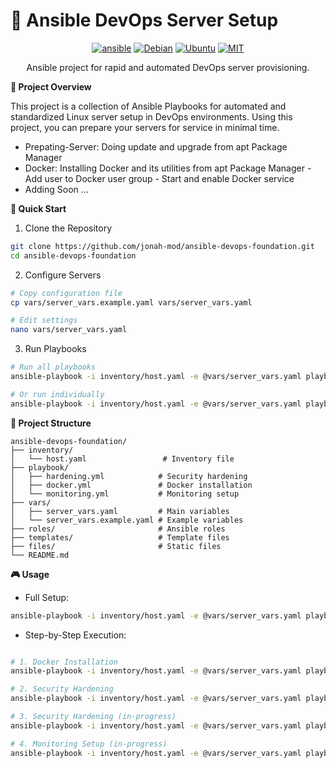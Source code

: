 <!-- # ansible-devops-foundation -->

# 🚀 Ansible DevOps Server Setup
<div align="center">

<!-- ![ansible](https://img.shields.io/badge/Ansible-2.9+-green.svg) -->
<!-- ![Linux](https://img.shields.io/badge/Platform-Linux-blue.svg) -->
[![ansible](https://img.shields.io/badge/ansible-EE0000?style=for-the-badge&logo=ansible&logoColor=white)](https://www.ansible.com/)
[![Debian](https://img.shields.io/badge/debian-red?style=for-the-badge&logo=debian&logoColor=orange&color=darkred)](https://www.debian.org/)
[![Ubuntu](https://img.shields.io/badge/Ubuntu-E95420?style=for-the-badge&logo=ubuntu&logoColor=white)](https://ubuntu.com/)
[![MIT](https://img.shields.io/badge/License-MIT-yellow.svg?style=for-the-badge)](https://opensource.org/licenses/MIT)

Ansible project for rapid and automated DevOps server provisioning.
</div>

<b>🎯 Project Overview</b>

This project is a collection of Ansible Playbooks for automated and standardized Linux server setup in DevOps environments. Using this project, you can prepare your servers for service in minimal time.

- Prepating-Server: Doing update and upgrade from apt Package Manager
- Docker: Installing Docker and its utilities from apt Package Manager - Add user to Docker user group - Start and enable Docker service
- Adding Soon ...


<b>🚀 Quick Start</b> </br>

1. Clone the Repository
```bash
git clone https://github.com/jonah-mod/ansible-devops-foundation.git
cd ansible-devops-foundation
```

2. Configure Servers
```bash
# Copy configuration file
cp vars/server_vars.example.yaml vars/server_vars.yaml

# Edit settings
nano vars/server_vars.yaml
```

3. Run Playbooks
```bash
# Run all playbooks
ansible-playbook -i inventory/host.yaml -e @vars/server_vars.yaml playbook/*

# Or run individually
ansible-playbook -i inventory/host.yaml -e @vars/server_vars.yaml playbook/docker.yml
```

<b>📁 Project Structure</b>
```text
ansible-devops-foundation/
├── inventory/
│   └── host.yaml                 # Inventory file
├── playbook/
│   ├── hardening.yml            # Security hardening
│   ├── docker.yml               # Docker installation
│   └── monitoring.yml           # Monitoring setup
├── vars/
│   ├── server_vars.yaml         # Main variables
│   └── server_vars.example.yaml # Example variables
├── roles/                       # Ansible roles
├── templates/                   # Template files
├── files/                       # Static files
└── README.md
```
<b>🎮 Usage</b></br>
- Full Setup:
```bash
ansible-playbook -i inventory/host.yaml -e @vars/server_vars.yaml playbook/*
```
- Step-by-Step Execution:
```bash

# 1. Docker Installation
ansible-playbook -i inventory/host.yaml -e @vars/server_vars.yaml playbook/docker.yaml

# 2. Security Hardening
ansible-playbook -i inventory/host.yaml -e @vars/server_vars.yaml playbook/preparing.yaml

# 3. Security Hardening (in-progress)
ansible-playbook -i inventory/host.yaml -e @vars/server_vars.yaml playbook/hardening.yaml

# 4. Monitoring Setup (in-progress)
ansible-playbook -i inventory/host.yaml -e @vars/server_vars.yaml playbook/monitoring.yaml
```